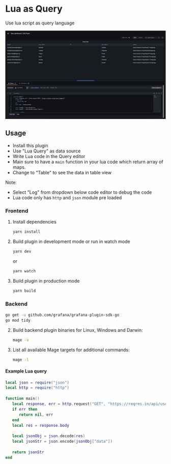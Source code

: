 # Lua as Query

Use lua script as query language

![image](screenshot.png)

## Usage

- Install this plugin
- Use "Lua Query" as data source
- Write Lua code in the Query editor
- Main sure to have a `main` function in your lua code which return array of maps.
- Change to "Table" to see the data in table view

Note:
- Select "Log" from dropdown below code editor to debug the code
- Lua code only has `http` and `json` module pre loaded


### Frontend

1. Install dependencies

   ```bash
   yarn install
   ```

2. Build plugin in development mode or run in watch mode

   ```bash
   yarn dev
   ```

   or

   ```bash
   yarn watch
   ```

3. Build plugin in production mode

   ```bash
   yarn build
   ```

### Backend

   ```bash
   go get -u github.com/grafana/grafana-plugin-sdk-go
   go mod tidy
   ```

2. Build backend plugin binaries for Linux, Windows and Darwin:

   ```bash
   mage -v
   ```

3. List all available Mage targets for additional commands:

   ```bash
   mage -l
   ```


#### Example Lua query

```lua
local json = require("json")
local http = require("http")
   
function main()
   local response, err = http.request("GET", "https://reqres.in/api/users?page=2")
   if err then
      return nil, err
   end
   local res = response.body

   local jsonObj = json.decode(res)
   local jsonStr = json.encode(jsonObj["data"])

   return jsonStr
end

```